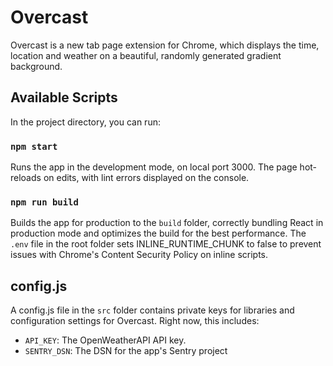 # Overcast

Overcast is a new tab page extension for Chrome, which displays the time, location and weather on a beautiful, randomly generated gradient background.

## Available Scripts

In the project directory, you can run:

### `npm start`

Runs the app in the development mode, on local port 3000. The page hot-reloads on edits, with lint errors displayed on the console.

<!-- ### `npm test`

Launches the test runner in the interactive watch mode.<br>
See the section about [running tests](https://facebook.github.io/create-react-app/docs/running-tests) for more information. -->

### `npm run build`

Builds the app for production to the `build` folder, correctly bundling React in production mode and optimizes the build for the best performance. The `.env` file in the root folder sets INLINE_RUNTIME_CHUNK to false to prevent issues with Chrome's Content Security Policy on inline scripts.

## config.js

A config.js file in the `src` folder contains private keys for libraries and configuration settings for Overcast. Right now, this includes:

- `API_KEY`: The OpenWeatherAPI API key.
- `SENTRY_DSN`: The DSN for the app's Sentry project
